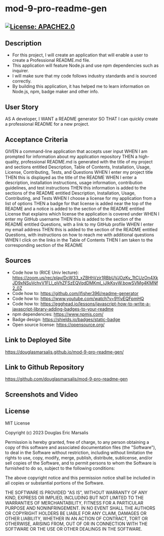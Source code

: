 # mod-9-pro-readme-gen

## [![License: APACHE2.0](https://img.shields.io/badge/License:_MIT-orange)](https://opensource.org/license/mit/)

## Description
* For this project, I will create an application that will enable a user to create a Professional README.md file.
* This application will feature Node.js and use npm dependencies such as inquirer.
* I will make sure that my code follows industry standards and is sourced correctly.
* By building this application, it has helped me to learn information on Node.js, npm, badge maker and other info.

## User Story
AS A developer, I WANT a README generator SO THAT I can quickly create a professional README for a new project.

## Acceptance Criteria
GIVEN a command-line application that accepts user input
WHEN I am prompted for information about my application repository
THEN a high-quality, professional README.md is generated with the title of my project and sections entitled Description, Table of Contents, Installation, Usage, License, Contributing, Tests, and Questions
WHEN I enter my project title
THEN this is displayed as the title of the README
WHEN I enter a description, installation instructions, usage information, contribution guidelines, and test instructions
THEN this information is added to the sections of the README entitled Description, Installation, Usage, Contributing, and Tests
WHEN I choose a license for my application from a list of options
THEN a badge for that license is added near the top of the README and a notice is added to the section of the README entitled License that explains which license the application is covered under
WHEN I enter my GitHub username
THEN this is added to the section of the README entitled Questions, with a link to my GitHub profile
WHEN I enter my email address
THEN this is added to the section of the README entitled Questions, with instructions on how to reach me with additional questions
WHEN I click on the links in the Table of Contents
THEN I am taken to the corresponding section of the README

## Sources
* Code how to (RICE Univ lecture): https://zoom.us/rec/play/DcW33_xZBHhVzir1RBbUVJOzKv_TtCUzOn4XkJD9xNSuVchvV1FLl_pVhZFSzEQVqdDMKml_jJIkKsyW.bowSVMg4KMNf2_0Z
* Code how to: https://github.com/jfisher396/readme-generator 
* Code how to: https://www.youtube.com/watch?v=9YivEQFpmHQ
* Code how to: https://egghead.io/lessons/javascript-how-to-write-a-javascript-library-adding-badges-to-your-readme
* npm dependencies: https://www.npmjs.com/
* Badge design: https://shields.io/badges/static-badge
* Open source license: https://opensource.org/ 

## Link to Deployed Site

https://douglasmarsalis.github.io/mod-9-pro-readme-gen/

## Link to Github Repository

https://github.com/douglasmarsalis/mod-9-pro-readme-gen 

## Screenshots and Video


## License
MIT License

Copyright (c) 2023 Douglas Eric Marsalis

Permission is hereby granted, free of charge, to any person obtaining a copy
of this software and associated documentation files (the "Software"), to deal
in the Software without restriction, including without limitation the rights
to use, copy, modify, merge, publish, distribute, sublicense, and/or sell
copies of the Software, and to permit persons to whom the Software is
furnished to do so, subject to the following conditions:

The above copyright notice and this permission notice shall be included in all
copies or substantial portions of the Software.

THE SOFTWARE IS PROVIDED "AS IS", WITHOUT WARRANTY OF ANY KIND, EXPRESS OR
IMPLIED, INCLUDING BUT NOT LIMITED TO THE WARRANTIES OF MERCHANTABILITY,
FITNESS FOR A PARTICULAR PURPOSE AND NONINFRINGEMENT. IN NO EVENT SHALL THE
AUTHORS OR COPYRIGHT HOLDERS BE LIABLE FOR ANY CLAIM, DAMAGES OR OTHER
LIABILITY, WHETHER IN AN ACTION OF CONTRACT, TORT OR OTHERWISE, ARISING FROM,
OUT OF OR IN CONNECTION WITH THE SOFTWARE OR THE USE OR OTHER DEALINGS IN THE
SOFTWARE.
